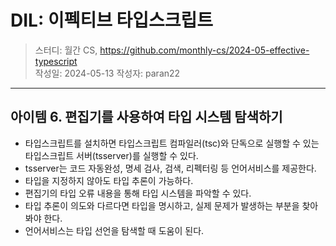 # DIL: 이펙티브 타입스크립트

> 스터디: 월간 CS, https://github.com/monthly-cs/2024-05-effective-typescript  
> 작성일: 2024-05-13
> 작성자: paran22

---

## 아이템 6. 편집기를 사용하여 타입 시스템 탐색하기
- 타입스크립트를 설치하면 타입스크립트 컴파일러(tsc)와 단독으로 실행할 수 있는 타입스크립트 서버(tsserver)를 실행할 수 있다.
- tsserver는 코드 자동완성, 명세 검사, 검색, 리펙터링 등 언어서비스를 제공한다.
- 타입을 지정하지 않아도 타입 추론이 가능하다.
- 편집기의 타입 오류 내용을 통해 타입 시스템을 파악할 수 있다.
- 타입 추론이 의도와 다르다면 타입을 명시하고, 실제 문제가 발생하는 부분을 찾아봐야 한다.
- 언어서비스는 타입 선언을 탐색할 때 도움이 된다.
